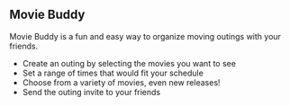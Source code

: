 ## Movie Buddy

Movie Buddy is a fun and easy way to organize moving outings with your friends.
* Create an outing by selecting the movies you want to see
* Set a range of times that would fit your schedule
* Choose from a variety of movies, even new releases!
* Send the outing invite to your friends 
